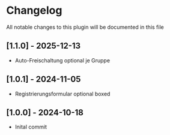 # Changelog
All notable changes to this plugin will be documented in this file

## [1.1.0] - 2025-12-13
- Auto-Freischaltung optional je Gruppe

## [1.0.1] - 2024-11-05
- Registrierungsformular optional boxed

## [1.0.0] - 2024-10-18
- Inital commit
